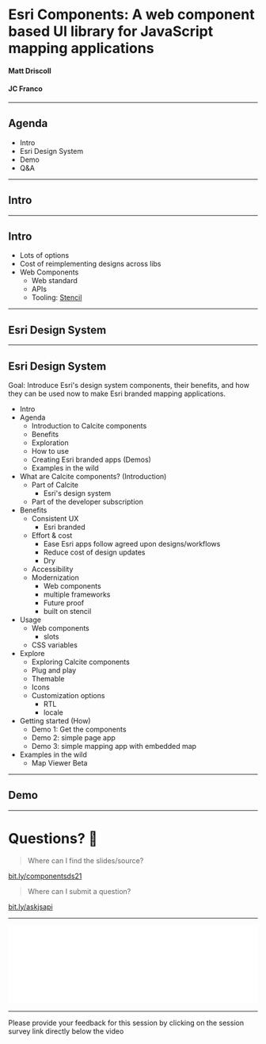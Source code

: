 <!-- .slide: data-background="../node_modules/esri-reveal.js-templates/img/2021/dev-summit/bg-1.png" data-background-size="cover" -->

# Esri Components: A web component based UI library for JavaScript mapping applications

#### Matt Driscoll

#### JC Franco

---

<!-- .slide: data-background="../node_modules/esri-reveal.js-templates/img/2021/dev-summit/bg-3.png" data-background-size="cover"  -->

## Agenda

- Intro
- Esri Design System
- Demo
- Q&A

---

<!-- .slide: data-background="../node_modules/esri-reveal.js-templates/img/2021/dev-summit/bg-3.png" data-background-size="cover"  -->

## Intro

---

<!-- .slide: data-background="../node_modules/esri-reveal.js-templates/img/2021/dev-summit/bg-2.png" data-background-size="cover"  -->

## Intro

- Lots of options
- Cost of reimplementing designs across libs
- Web Components
  - Web standard
  - APIs
  - Tooling: [Stencil](https://stenciljs.com/)

---

<!-- .slide: data-background="../node_modules/esri-reveal.js-templates/img/2021/dev-summit/bg-3.png" data-background-size="cover"  -->

## Esri Design System

---

<!-- .slide: data-background="../node_modules/esri-reveal.js-templates/img/2021/dev-summit/bg-2.png" data-background-size="cover"  -->

## Esri Design System

Goal: Introduce Esri's design system components, their benefits, and how they can be used now to make Esri branded mapping applications.

- Intro
- Agenda
  - Introduction to Calcite components
  - Benefits
  - Exploration
  - How to use
  - Creating Esri branded apps (Demos)
  - Examples in the wild
- What are Calcite components? (Introduction)
  - Part of Calcite
    - Esri's design system
  - Part of the developer subscription
- Benefits
  - Consistent UX
    - Esri branded
  - Effort & cost
    - Ease Esri apps follow agreed upon designs/workflows
    - Reduce cost of design updates
    - Dry
  - Accessibility
  - Modernization
    - Web components
    - multiple frameworks
    - Future proof
    - built on stencil
- Usage
  - Web components
    - slots
  - CSS variables
- Explore
  - Exploring Calcite components
  - Plug and play
  - Themable
  - Icons
  - Customization options
    - RTL
    - locale
- Getting started (How)
  - Demo 1: Get the components
  - Demo 2: simple page app
  - Demo 3: simple mapping app with embedded map
- Examples in the wild
  - Map Viewer Beta

---

<!-- .slide: data-background="../node_modules/esri-reveal.js-templates/img/2021/dev-summit/bg-3.png" data-background-size="cover"  -->

## Demo

---

# Questions? 🤔

> Where can I find the slides/source?

[bit.ly/componentsds21](https://bit.ly/componentsds21)

> Where can I submit a question?

[bit.ly/askjsapi](http://bit.ly/askjsapi)

---

<!-- .slide: data-background="../node_modules/esri-reveal.js-templates/img/2021/dev-summit/bg-5.png" data-background-size="cover" -->

<img src="../node_modules/esri-reveal.js-templates/img/esri-science-logo-white.png" />

---

<!-- .slide: data-background="../node_modules/esri-reveal.js-templates/img/2021/dev-summit/bg-5.png" data-background-size="cover" -->

Please provide your feedback for this session by clicking on the session survey link directly below the video

<!-- .element: style="margin: 0 20%;" -->

